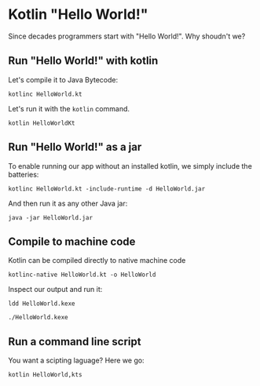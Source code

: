 # Kotlin "Hello World!"

Since decades programmers start with "Hello World!". Why shoudn't we?

## Run "Hello World!" with kotlin

Let's compile it to Java Bytecode:
```shell
kotlinc HelloWorld.kt
```

Let's run it with the `kotlin` command.
```shell
kotlin HelloWorldKt
```

## Run "Hello World!" as a jar

To enable running our app without an installed kotlin, we simply include the batteries:

```shell
kotlinc HelloWorld.kt -include-runtime -d HelloWorld.jar
```

And then run it as any other Java jar:
```shell
java -jar HelloWorld.jar
```

## Compile to machine code

Kotlin can be compiled directly to native machine code
```shell
kotlinc-native HelloWorld.kt -o HelloWorld
```

Inspect our output and run it:
```shell
ldd HelloWorld.kexe
```

```shell
./HelloWorld.kexe
```

## Run a command line script

You want a scipting laguage? Here we go:

```
kotlin HelloWorld,kts
```

